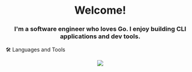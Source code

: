 <h1 align="center">Welcome!</h1>
<h3 align="center">I'm a software engineer who loves Go. I enjoy building CLI applications and dev tools.</h3>

🛠️ Languages and Tools
<p align="center">
  <a href="https://skillicons.dev">
    <img src="https://skillicons.dev/icons?i=go,aws,docker,js,ts,nestjs,nodejs,py,mysql,postgres,git" />
  </a>
</p>
